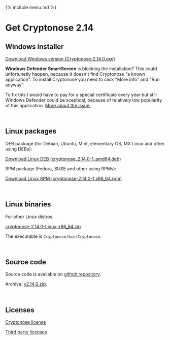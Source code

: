 {% include menu.md %}

# Get Cryptonose 2.14

## Windows installer

<a class="download-button" href="https://github.com/dawidm/cryptonose2/releases/download/v2.14.0/Cryptonose-2.14.0.exe">Download Windows version (Cryptonose-2.14.0.exe)</a>

**Windows Defender SmartScreen** is blocking the installation? This could unfortunetly happen, because it doesn't find Cryptonose "a known application". To install Cryptonose you need to click "More info" and "Run anyway".

To fix this I would have to pay for a special certificate every year but still Windows Defender could be sceptical, because of relatively low popularity of this application. [More about the issue.](https://getimageview.net/2020/06/02/microsoft-defender-smartscreen-is-hurting-independent-developers/)

&nbsp;

## Linux packages

DEB package (for Debian, Ubuntu, Mint, elementary OS, MX Linux and other using DEBs):

<a class="download-button" href="https://github.com/dawidm/cryptonose2/releases/download/v2.14.0/cryptonose_2.14.0-1_amd64.deb">Download Linux DEB (cryptonose_2.14.0-1_amd64.deb)</a>

RPM package (Fedora, SUSE and other using RPMs):

<a class="download-button" href="https://github.com/dawidm/cryptonose2/releases/download/v2.14.0/cryptonose-2.14.0-1.x86_64.rpm">Download Linux RPM (cryptonose-2.14.0-1.x86_64.rpm)</a>

&nbsp;

## Linux binaries
For other Linux distros:

[cryptonose-2.14.0-Linux-x86_64.zip](https://github.com/dawidm/cryptonose2/releases/download/v2.14.0/cryptonose-2.14.0-Linux-x86_64.zip)

The executable is `Cryptonose/bin/Cryptonose`.

&nbsp;

## Source code
Source code is available on [github repository](https://github.com/dawidm/cryptonose2/releases/tag/v2.14.0).

Archive: [v2.14.0.zip](https://github.com/dawidm/cryptonose2/archive/v2.14.0.zip).

&nbsp;

## Licenses
[Cryptonose license](https://github.com/dawidm/cryptonose2/releases/download/v2.14.0/LICENSE.txt)

[Third party licenses](https://github.com/dawidm/cryptonose2/releases/download/v2.14.0/LICENSE-3RD-PARTY.txt)
